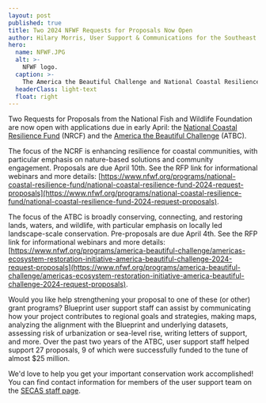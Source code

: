 ```yaml
---
layout: post
published: true
title: Two 2024 NFWF Requests for Proposals Now Open
author: Hilary Morris, User Support & Communications for the Southeast Blueprint
hero:
  name: NFWF.JPG
  alt: >-
    NFWF logo.
  caption: >-
    The America the Beautiful Challenge and National Coastal Resilience Fund 2024 RFPs are now accepting proposals, with due dates in early April.
  headerClass: light-text
  float: right
---
```


Two Requests for Proposals from the National Fish and Wildlife Foundation are now open with applications due in early April: the [National Coastal Resilience Fund](https://www.nfwf.org/programs/national-coastal-resilience-fund/national-coastal-resilience-fund-2024-request-proposals) (NRCF) and the [America the Beautiful Challenge](https://www.nfwf.org/programs/america-beautiful-challenge/americas-ecosystem-restoration-initiative-america-beautiful-challenge-2024-request-proposals) (ATBC).<!--more--> 

The focus of the NCRF is enhancing resilience for coastal communities, with particular emphasis on nature-based solutions and community engagement. Proposals are due April 10th. See the RFP link for informational webinars and more details: [https://www.nfwf.org/programs/national-coastal-resilience-fund/national-coastal-resilience-fund-2024-request-proposals](https://www.nfwf.org/programs/national-coastal-resilience-fund/national-coastal-resilience-fund-2024-request-proposals).

The focus of the ATBC is broadly conserving, connecting, and restoring lands, waters, and wildlife, with particular emphasis on locally led landscape-scale conservation. Pre-proposals are due April 4th. See the RFP link for informational webinars and more details: [https://www.nfwf.org/programs/america-beautiful-challenge/americas-ecosystem-restoration-initiative-america-beautiful-challenge-2024-request-proposals](https://www.nfwf.org/programs/america-beautiful-challenge/americas-ecosystem-restoration-initiative-america-beautiful-challenge-2024-request-proposals).

Would you like help strengthening your proposal to one of these (or other) grant programs? Blueprint user support staff can assist by communicating how your project contributes to regional goals and strategies, making maps, analyzing the alignment with the Blueprint and underlying datasets, assessing risk of urbanization or sea-level rise,  writing letters of support, and more. Over the past two years of the ATBC, user support staff helped support 27 proposals, 9 of which were successfully funded to the tune of almost $25 million. 

We'd love to help you get your important conservation work accomplished! You can find contact information for members of the user support team on the [SECAS staff page](https://secassoutheast.org/staff).
